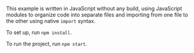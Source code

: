 This example is written in JavaScript without any build, using JavaScript
modules to organize code into separate files and importing from one file to the
other using native `import` syntax.

To set up, run `npm install`.

To run the project, run `npm start`.

